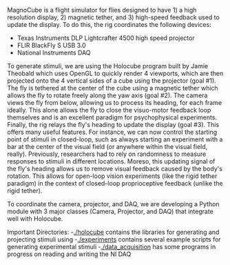 MagnoCube is a flight simulator for flies designed to have 1) a high resolution display, 2) magnetic tether, and 3) high-speed feedback used to update the display. To do this, the rig coordinates the following devices:
- Texas Instruments DLP Lightcrafter 4500 high speed projector 
- FLIR BlackFly S USB 3.0
- National Instruments DAQ 

To generate stimuli, we are using the Holocube program built by Jamie Theobald which uses OpenGL to quickly render 4 viewports, which are then projected onto the 4 vertical sides of a cube using the projector (goal #1). The fly is tethered at the center of the cube using a magnetic tether which allows the fly to rotate freely along the yaw axis (goal #2). The camera views the fly from below, allowing us to process its heading, for each frame ideally. This alone allows the fly to close the visuo-motor feedback loop themselves and is an excellent paradigm for psychophysical experiments. 
Finally, the rig relays the fly's heading to update the display (goal #3). This offers many useful features. For instance, we can now control the starting point of stimuli in closed-loop, such as always starting an experiment with a bar at the center of the visual field (or anywhere within the visual field, really). Previously, researchers had to rely on randomness to measure responses to stimuli in different locations. Moreso, this updating signal of the fly's heading allows us to remove visual feedback caused by the body's rotation. This allows for open-loop vision experiments (like the rigid tether paradigm) in the context of closed-loop proprioceptive feedback (unlike the rigid tether). 

To coordinate the camera, projector, and DAQ, we are developing a Python module with 3 major classes (Camera, Projector, and DAQ) that integrate well with Holocube.

Important Directories:
-[./holocube](https://github.com/jpcurrea/magnocube/tree/main/holocube) contains the libraries for generating and projecting stimuli using 
-[./experiments](https://github.com/jpcurrea/magnocube/tree/main/experiments) contains several example scripts for generating experimental stimuli
-[./data_acquisition](https://github.com/jpcurrea/magnocube/tree/main/data_acquisition) has some programs in progress on reading and writing the NI DAQ
